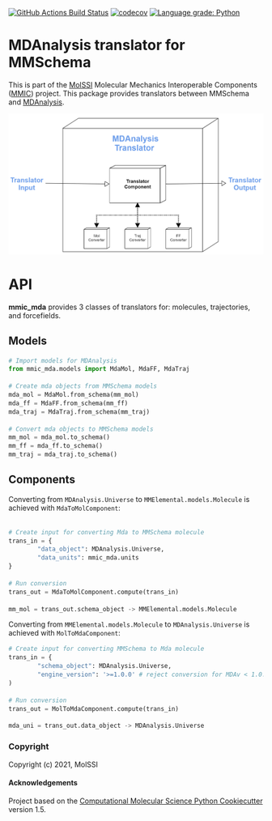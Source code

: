 [//]: # (Badges)
[![GitHub Actions Build Status](https://github.com/MolSSI/mmic_mda/workflows/CI/badge.svg)](https://github.com/MolSSI/mmic_mda/actions?query=workflow%3ACI)
[![codecov](https://codecov.io/gh/MolSSI/mmic_mda/branch/main/graph/badge.svg)](https://codecov.io/gh/MolSSI/mmic_mda/branch/main)
[![Language grade: Python](https://img.shields.io/lgtm/grade/python/g/MolSSI/mmic_mda.svg?logo=lgtm&logoWidth=18)](https://lgtm.com/projects/g/MolSSI/mmic_mda/context:python)

MDAnalysis translator for MMSchema
==============================
This is part of the [MolSSI](http://molssi.org) Molecular Mechanics Interoperable Components ([MMIC](https://github.com/MolSSI/mmic)) project. This package provides translators between MMSchema and [MDAnalysis](https://github.com/MDAnalysis/mdanalysis).

![image](mmic_mda/data/imgs/component.png)

# API
**mmic_mda** provides 3 classes of translators for: molecules, trajectories, and forcefields.

## Models
```python
# Import models for MDAnalysis
from mmic_mda.models import MdaMol, MdaFF, MdaTraj
 
# Create mda objects from MMSchema models
mda_mol = MdaMol.from_schema(mm_mol)
mda_ff = MdaFF.from_schema(mm_ff)
mda_traj = MdaTraj.from_schema(mm_traj)
 
# Convert mda objects to MMSchema models
mm_mol = mda_mol.to_schema()
mm_ff = mda_ff.to_schema()
mm_traj = mda_traj.to_schema()
```

## Components
Converting from `MDAnalysis.Universe` to `MMElemental.models.Molecule` is achieved with `MdaToMolComponent`:

```python
 
# Create input for converting Mda to MMSchema molecule
trans_in = {
        "data_object": MDAnalysis.Universe,
        "data_units": mmic_mda.units
}
 
# Run conversion
trans_out = MdaToMolComponent.compute(trans_in)

mm_mol = trans_out.schema_object -> MMElemental.models.Molecule
```

Converting from `MMElemental.models.Molecule` to `MDAnalysis.Universe` is achieved with `MolToMdaComponent`:

```python 
# Create input for converting MMSchema to Mda molecule
trans_in = {
        "schema_object": MDAnalysis.Universe,
        "engine_version": '>=1.0.0' # reject conversion for MDAv < 1.0.0
)
 
# Run conversion
trans_out = MolToMdaComponent.compute(trans_in)

mda_uni = trans_out.data_object -> MDAnalysis.Universe
```

### Copyright
Copyright (c) 2021, MolSSI


#### Acknowledgements
 
Project based on the 
[Computational Molecular Science Python Cookiecutter](https://github.com/molssi/cookiecutter-cms) version 1.5.
